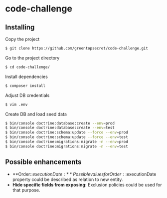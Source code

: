 # code-challenge

## Installing

Copy the project
```bash
$ git clone https://github.com/greentopsecret/code-challenge.git
```

Go to the project directory 
```bash
$ cd code-challenge/
```

Install dependencies
```bash
$ composer install
```

Adjust DB credentials 
```bash
$ vim .env
```

Create DB and load seed data
```bash
$ bin/console doctrine:database:create --env=prod
$ bin/console doctrine:database:create --env=test
$ bin/console doctrine:schema:update --force --env=prod
$ bin/console doctrine:schema:update --force --env=test
$ bin/console doctrine:migrations:migrate -n --env=prod
$ bin/console doctrine:migrations:migrate -n --env=test
```

## Possible enhancements
* **Order::$executionDate:** 
Possible values for Order::$executionDate property could be described as relation to new entity.
* **Hide specific fields from exposing:** 
Exclusion policies could be used for that purpose.
